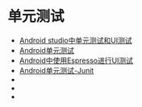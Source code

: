 # 单元测试

+ [Android studio中单元测试和UI测试](http://blog.sunofbeaches.com/archives/552)
+ [Android单元测试](http://www.jobbole.com/members/happystriving/)
+ [Android中使用Espresso进行UI测试](https://www.aswifter.com/2016/01/03/android-use-Espresso-ui-testing/#more)
+ [Android单元测试-Junit](http://blog.csdn.net/yaodong379/article/details/55113388)
+ []()
+ []()
+ 

